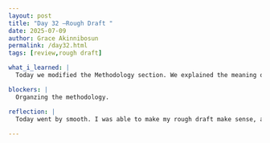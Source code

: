```yaml
---
layout: post
title: "Day 32 –Rough Draft "
date: 2025-07-09
author: Grace Akinnibosun
permalink: /day32.html
tags: [review,rough draft]

what_i_learned: |
  Today we modified the Methodology section. We explained the meaning of some of our data in relation to ECG. I also made a group accesible GoogleDoc that I shared with each memeber of my group. Which consisted of the 20 articles formated in NOTEBOOK. I started to implement findngs from our mid-semester symposium into Overleaf to form a rough draft. 

blockers: |
  Organzing the methodology.

reflection: |
  Today went by smooth. I was able to make my rough draft make sense, and I got to write an overview of the literature review. Tommorow we will have a professional writer come and review what we have so far. So I really want to make sure I have something for her to look over. 
 
---
```

